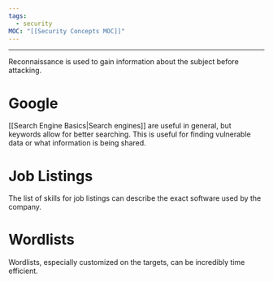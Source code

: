 ```yaml
---
tags:
  - security
MOC: "[[Security Concepts MOC]]"
---
```

-- --

Reconnaissance is used to gain information about the subject before attacking.

# Google

[[Search Engine Basics|Search engines]] are useful in general, but keywords allow for better searching. This is useful for finding vulnerable data or what information is being shared.  

# Job Listings

The list of skills for job listings can describe the exact software used by the company.  

# Wordlists

Wordlists, especially customized on the targets, can be incredibly time efficient.